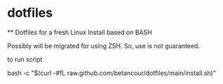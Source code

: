 # dotfiles
** Dotfiles for a fresh Linux Install based on BASH

Possibly will be migrated for using ZSH.
So, use is not guaranteed.


to run script 

bash -c "$(curl -#fL raw.github.com/betancour/dotfiles/main/install.sh)"
